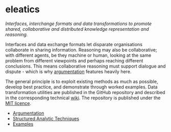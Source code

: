 # eleatics

*Interfaces, interchange formats and data transformations to promote shared, collaborative and distributed knowledge representation and reasoning.*

Interfaces and data exchange formats let disparate organisations collaborate in sharing information. Reasoning may also be collaborative; with different agents, be they machine or human, looking at the same problem from different viewpoints and perhaps reaching different conclusions. This means collaborative reasoning must support dialogue and dispute - which is why [argumentation](https://en.wikipedia.org/wiki/Argumentation_theory) features heavily here.

The general principle is to exploit existing methods as much as possible, develop best practice, and demonstrate through worked examples. Data transformation utilities are published in the GitHub repository and described in the corresponding technical [wiki](https://github.com/dstl/eleatics/wiki). The repository is published under the [MIT licence](https://github.com/dstl/eleatics/blob/master/LICENSE).

* [Argumentation](argumentation)
* [Structured Analytic Techniques](SAT)
* [Examples](examples)

